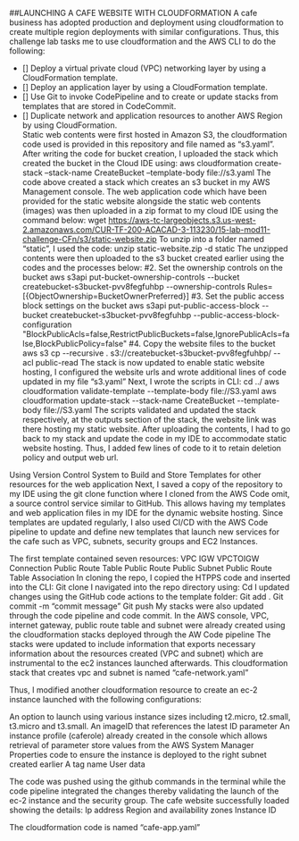 ##LAUNCHING A CAFE WEBSITE WITH CLOUDFORMATION
A cafe business has adopted production and deployment using cloudformation to create multiple region deployments with similar configurations. Thus, this challenge lab tasks me to use cloudformation and the AWS CLI to do the following:

- [] Deploy a virtual private cloud (VPC) networking layer by using a CloudFormation template.
- [] Deploy an application layer by using a CloudFormation template.
- [] Use Git to invoke CodePipeline and to create or update stacks from templates that are stored in CodeCommit.
- [] Duplicate network and application resources to another AWS Region by using CloudFormation.  
Static web contents were first hosted in Amazon S3, the cloudformation code used is provided in this repository and file named as “s3.yaml”.
After writing the code for bucket creation, I uploaded the stack which created the bucket in the Cloud IDE using:
  aws cloudformation create-stack –stack-name CreateBucket –template-body file://s3.yaml
  The code above created a stack which creates an s3 bucket in my AWS Management console. The web application code which have been provided for the static website alongside the static web contents (images) was then uploaded in a zip format to my cloud IDE using the command below:
  wget https://aws-tc-largeobjects.s3.us-west-2.amazonaws.com/CUR-TF-200-ACACAD-3-113230/15-lab-mod11-challenge-CFn/s3/static-website.zip
  To unzip into a folder named “static”, I used the code:
  unzip static-website.zip -d static
  The unzipped contents were then uploaded to the s3 bucket created earlier using the codes and the processes below:
  #2. Set the ownership controls on the bucket
  aws s3api put-bucket-ownership-controls --bucket createbucket-s3bucket-pvv8fegfuhbp --ownership-controls Rules=[{ObjectOwnership=BucketOwnerPreferred}]
  #3. Set the public access block settings on the bucket
  aws s3api put-public-access-block --bucket createbucket-s3bucket-pvv8fegfuhbp --public-access-block-configuration "BlockPublicAcls=false,RestrictPublicBuckets=false,IgnorePublicAcls=false,BlockPublicPolicy=false"
  #4. Copy the website files to the bucket
  aws s3 cp --recursive . s3://createbucket-s3bucket-pvv8fegfuhbp/ --acl public-read
  The stack is now updated to enable static website hosting, I configured the website urls and wrote additional lines of code updated in my file “s3.yaml”
  Next, I wrote the scripts in CLI:
  cd ../
  aws cloudformation validate-template --template-body file://S3.yaml
  aws cloudformation update-stack --stack-name CreateBucket --template-body file://S3.yaml
  The scripts validated and updated the stack respectively, at the outputs section of the stack, the website link was there hosting my static website.
  After uploading the contents, I had to go back to my stack and update the code in my IDE to accommodate static website hosting. Thus, I added few lines of code to it to retain deletion policy and output web url.

Using Version Control System to Build and Store Templates for other resources for the web application
Next, I saved a copy of the repository to my IDE using the git clone function where I cloned from the AWS Code omit, a source control service similar to GitHub. This allows having my templates and web application files in my IDE for the dynamic website hosting. Since templates are updated regularly, I also used CI/CD with the AWS Code pipeline to update and define new templates that launch new services for the cafe such as VPC, subnets, security groups and EC2 Instances.

The first template contained seven resources:
VPC
IGW
VPCTOIGW Connection
Public Route Table
Public Route
Public Subnet
Public Route Table Association
In cloning the repo, I copied the HTPPS code and inserted into the CLI:
Git clone <htpps code>
I navigated into the repo directory using:
Cd <repo directory>
I updated changes using the GitHub code actions to the template folder:
Git add .
Git commit -m “commit message”
Git push
My stacks were also updated through the code pipeline and code commit. In the AWS console, VPC, internet gateway, public route table and subnet were already created using the cloudformation stacks deployed through the AW Code pipeline
The stacks were updated to include information that exports necessary information about the resources created (VPC and subnet) which are instrumental to the ec2 instances launched afterwards. This cloudformation stack that creates vpc and subnet is named “cafe-network.yaml”

Thus, I modified another cloudformation resource to create an ec-2 instance launched with the following configurations:

An option to launch using various instance sizes including t2.micro, t2.small, t3.micro and t3.small.
An imageID that references the latest ID parameter
An instance profile (caferole) already created in the console which allows retrieval of parameter store values from the AWS System Manager
Properties code to ensure the instance is deployed to the right subnet created earlier
A tag name
User data

The code was pushed using the github commands in the terminal while the code pipeline integrated the changes thereby validating the launch of the ec-2 instance and the security group. The cafe website successfully loaded showing the details:
Ip address
Region and availability zones
Instance ID

The cloudformation code is named “cafe-app.yaml”
